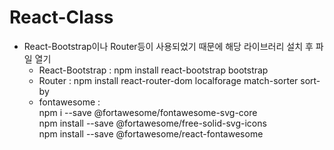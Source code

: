 # React-Class

* React-Bootstrap이나 Router등이 사용되었기 때문에 해당 라이브러리 설치 후 파일 열기 </br>
  - React-Bootstrap : npm install react-bootstrap bootstrap
  - Router : npm install react-router-dom localforage match-sorter sort-by
  - fontawesome : </br>
    npm i --save @fortawesome/fontawesome-svg-core </br>
    npm install --save @fortawesome/free-solid-svg-icons </br>
    npm install --save @fortawesome/react-fontawesome </br>
